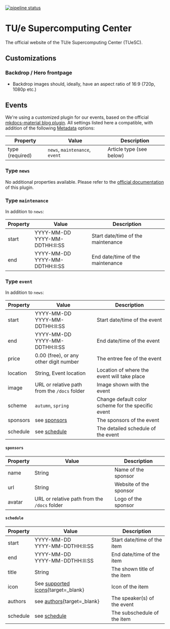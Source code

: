 [![pipeline status](https://gitlab.tue.nl/hpclab/website/badges/main/pipeline.svg)](https://gitlab.tue.nl/hpclab/website/-/commits/main)

# TU/e Supercomputing Center

The official website of the TU/e Supercomputing Center (TUeSC).

## Customizations

### Backdrop / Hero frontpage

- Backdrop images should, ideally, have an aspect ratio of 16:9 (720p, 1080p etc.)

## Events

We're using a customized plugin for our events, based on the
official [mkdocs-material blog plugin](https://squidfunk.github.io/mkdocs-material/plugins/blog/). All settings listed
here a compatible, with addition of the
following [Metadata](https://squidfunk.github.io/mkdocs-material/plugins/blog/#metadata) options:

| Property        | Value                          | Description              |
|-----------------|--------------------------------|--------------------------|
| type (required) | `news`, `maintenance`, `event` | Article type (see below) | 

### Type `news`

No additional properties available. Please refer to
the [official documentation](https://squidfunk.github.io/mkdocs-material/plugins/blog/) of this plugin.

### Type `maintenance`

In addition to `news`:

| Property | Value                              | Description                        |
|----------|------------------------------------|------------------------------------|
| start    | YYYY-MM-DD<br/>YYYY-MM-DDTHH:II:SS | Start date/time of the maintenance | 
| end      | YYYY-MM-DD<br/>YYYY-MM-DDTHH:II:SS | End date/time of the maintenance   | 

### Type `event`

In addition to `news`:

| Property | Value                                        | Description                                        |
|----------|----------------------------------------------|----------------------------------------------------|
| start    | YYYY-MM-DD<br/>YYYY-MM-DDTHH:II:SS           | Start date/time of the event                       | 
| end      | YYYY-MM-DD<br/>YYYY-MM-DDTHH:II:SS           | End date/time of the event                         | 
| price    | 0.00 (free), or any other digit number       | The entree fee of the event                        |
| location | String, Event location                       | Location of where the event will take place        |
| image    | URL or relative path from the `/docs` folder | Image shown with the event                         |
| scheme   | `autumn`, `spring`                           | Change default color scheme for the specific event |
| sponsors | see [sponsors](#sponsors)                    | The sponsors of the event                          |
| schedule | see [schedule](#schedule)                    | The detailed schedule of the event                 |

#### `sponsors`

| Property | Value                                        | Description            |
|----------|----------------------------------------------|------------------------|
| name     | String                                       | Name of the sponsor    |
| url      | String                                       | Website of the sponsor |
| avatar   | URL or relative path from the `/docs` folder | Logo of the sponsor    |

#### `schedule`

| Property | Value                                                                                                     | Description                 |
|----------|-----------------------------------------------------------------------------------------------------------|-----------------------------|
| start    | YYYY-MM-DD<br/>YYYY-MM-DDTHH:II:SS                                                                        | Start date/time of the item | 
| end      | YYYY-MM-DD<br/>YYYY-MM-DDTHH:II:SS                                                                        | End date/time of the item   |
| title    | String                                                                                                    | The shown title of the item |
| icon     | See [supported icons](https://squidfunk.github.io/mkdocs-material/reference/icons-emojis/){target=_blank} | Icon of the item            |
| authors  | see [authors](https://squidfunk.github.io/mkdocs-material/plugins/blog/#meta.authors){target=_blank}      | The speaker(s) of the event |
| schedule | see [schedule](#schedule)                                                                                 | The subschedule of the item |
